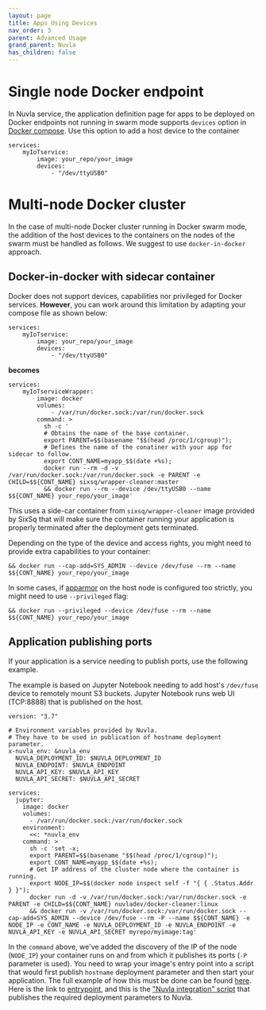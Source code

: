 ```yaml
---
layout: page
title: Apps Using Devices
nav_order: 3
parent: Advanced Usage
grand_parent: Nuvla
has_children: false
---
```


# Single node Docker endpoint

In Nuvla service, the application definition page for apps to be deployed on
Docker endpoints not running in swarm mode supports `devices` option in
[Docker compose](https://docs.docker.com/compose/compose-file/#devices). Use
this option to add a host device to the container

```
services:
    myIoTservice:
        image: your_repo/your_image
        devices:
            - "/dev/ttyUSB0"
```

# Multi-node Docker cluster

In the case of multi-node Docker cluster running in Docker swarm mode, the
addition of the host devices to the containers on the nodes of the swarm must be
handled as follows. We suggest to use `docker-in-docker` approach.

## Docker-in-docker with sidecar container

Docker does not support devices, capabilities nor privileged for Docker
services. **However**, you can work around this limitation by adapting your
compose file as shown below:

```
services:
    myIoTservice:
        image: your_repo/your_image
        devices:
            - "/dev/ttyUSB0"
```

**becomes**

```
services:
    myIoTserviceWrapper:
        image: docker
        volumes: 
            - /var/run/docker.sock:/var/run/docker.sock
        command: >
          sh -c '
          # Obtains the name of the base container.
          export PARENT=$$(basename "$$(head /proc/1/cgroup)");
          # Defines the name of the conatiner with your app for sidecar to follow.
          export CONT_NAME=myapp_$$(date +%s);
          docker run --rm -d -v /var/run/docker.sock:/var/run/docker.sock -e PARENT -e CHILD=$${CONT_NAME} sixsq/wrapper-cleaner:master 
          && docker run --rm --device /dev/ttyUSB0 --name $${CONT_NAME} your_repo/your_image'
```

This uses a side-car container from `sixsq/wrapper-cleaner` image provided by
SixSq that will make sure the container running your application is properly
terminated after the deployment gets terminated.

Depending on the type of the device and access rights, you might need to provide
extra capabilities to your container:

```
&& docker run --cap-add=SYS_ADMIN --device /dev/fuse --rm --name $${CONT_NAME} your_repo/your_image
``` 

In some cases, if [apparmor](https://en.wikipedia.org/wiki/AppArmor) on the host
node is configured too strictly, you might need to use `--privileged` flag:

```
&& docker run --privileged --device /dev/fuse --rm --name $${CONT_NAME} your_repo/your_image
```

## Application publishing ports

If your application is a service needing to publish ports, use the following example.

The example is based on Jupyter Notebook needing to add host's `/dev/fuse`
device to remotely mount S3 buckets. Jupyter Notebook runs web UI (TCP:8888)
that is published on the host.

```
version: "3.7"

# Environment variables provided by Nuvla.
# They have to be used in publication of hostname deployment parameter.
x-nuvla_env: &nuvla_env
  NUVLA_DEPLOYMENT_ID: $NUVLA_DEPLOYMENT_ID
  NUVLA_ENDPOINT: $NUVLA_ENDPOINT
  NUVLA_API_KEY: $NUVLA_API_KEY
  NUVLA_API_SECRET: $NUVLA_API_SECRET

services:
  jupyter:
    image: docker
    volumes:
      - /var/run/docker.sock:/var/run/docker.sock
    environment:
      <<: *nuvla_env
    command: >
      sh -c 'set -x;
      export PARENT=$$(basename "$$(head /proc/1/cgroup)");
      export CONT_NAME=myapp_$$(date +%s);
      # Get IP address of the cluster node where the container is running.
      export NODE_IP=$$(docker node inspect self -f "{ { .Status.Addr } }");
      docker run -d -v /var/run/docker.sock:/var/run/docker.sock -e PARENT -e CHILD=$${CONT_NAME} nuvladev/docker-cleaner:linux
      && docker run -v /var/run/docker.sock:/var/run/docker.sock --cap-add=SYS_ADMIN --device /dev/fuse --rm -P --name $${CONT_NAME} -e NODE_IP -e CONT_NAME -e NUVLA_DEPLOYMENT_ID -e NUVLA_ENDPOINT -e NUVLA_API_KEY -e NUVLA_API_SECRET myrepo/myimage:tag'
```

In the `command` above, we've added the discovery of the IP of the node
(`NODE_IP`) your container runs on and from which it publishes its ports (`-P`
parameter is used). You need to wrap your image's entry point into a script that
would first publish `hostname` deployment parameter and then start your
application. The full example of how this must be done can be found
[here](https://github.com/nuvla/example-jupyter/blob/master/s3-mount). Here is
the link to
[entrypoint](https://github.com/nuvla/example-jupyter/blob/master/s3-mount/nuvla-init.sh),
and this is the ["Nuvla integration"
script](https://github.com/nuvla/example-jupyter/blob/master/s3-mount/nuvla-integration.py)
that publishes the required deployment parameters to Nuvla.
